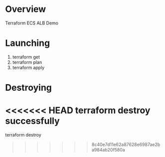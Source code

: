 # Overview
Terraform ECS ALB Demo

# Launching
1. terraform get
2. terraform plan
3. terraform apply

# Destroying
<<<<<<< HEAD
terraform destroy successfully
=======
terraform destroy
>>>>>>> 8c40e7d11e62a87628e6987ae2ba984ab20f580a

